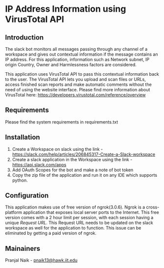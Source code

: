 # IP Address Information using VirusTotal API

## Introduction

The slack bot monitors all messages passing through any channel of a workspace and gives out contextual information if the message contains an IP address. For this application, information such as Network subnet, IP origin Country, Owner and Harmlessness factors are considered. 

This application uses VirusTotal API to pass this contextual information back to the user. The VirusTotal API lets you upload and scan files or URLs, access finished scan reports and make automatic comments without the need of using the website interface.
Please find more information about VirusTotal here: https://developers.virustotal.com/reference/overview

## Requirements

Please find the system requirements in requirements.txt

## Installation

1. Create a Workspace on slack using the link - https://slack.com/help/articles/206845317-Create-a-Slack-workspace
2. Create a slack application in the Workspace using the link - https://api.slack.com/apps 
3. Add OAuth Scopes for the bot and make a note of bot token
4. Copy the zip file of the application and run it on any IDE which supports python.

## Configuration

This application makes use of free version of ngrok(3.0.6). Ngrok is a cross-platform application that exposes local server ports to the Internet. This free version comes with a 2 hour limit per session, with each session having a unique *Request URL*. This Request URL needs to be updated on the slack workspace as well for the application to function. This issue can be eliminated by getting a paid version of ngrok.

## Mainainers

Pranjal Naik - pnaik13@hawk.iit.edu